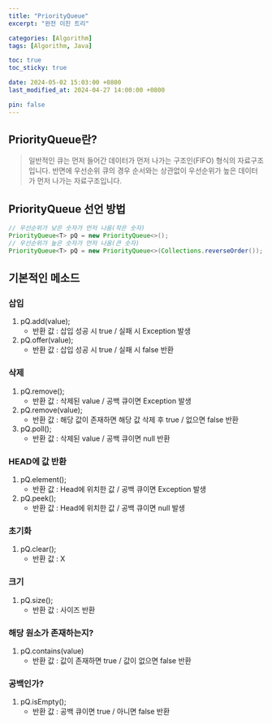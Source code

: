 ```yaml
---
title: "PriorityQueue"
excerpt: "완전 이진 트리"

categories: [Algorithm]
tags: [Algorithm, Java]

toc: true
toc_sticky: true

date: 2024-05-02 15:03:00 +0800
last_modified_at: 2024-04-27 14:00:00 +0800

pin: false
---
```


## PriorityQueue란?
>일반적인 큐는 먼저 들어간 데이터가 먼저 나가는 구조인(FIFO) 형식의 자료구조입니다.
반면에 우선순위 큐의 경우 순서와는 상관없이 우선순위가 높은 데이터가 
먼저 나가는 자료구조입니다.

## PriorityQueue 선언 방법
```java
// 우선순위가 낮은 숫자가 먼저 나옴(작은 숫자)
PriorityQueue<T> pQ = new PriorityQueue<>();
// 우선순위가 높은 숫자가 먼저 나옴(큰 숫자)
PriorityQueue<T> pQ = new PriorityQueue<>(Collections.reverseOrder());
```

## 기본적인 메소드

### 삽입
1. pQ.add(value);
   - 반환 값 : 삽입 성공 시 true / 실패 시 Exception 발생
2. pQ.offer(value);
   - 반환 값 : 삽입 성공 시 true / 실패 시 false 반환 

### 삭제
1. pQ.remove();
   - 반환 값 : 삭제된 value / 공백 큐이면 Exception 발생
2. pQ.remove(value);
   - 반환 값 : 해당 값이 존재하면 해당 값 삭제 후 true / 없으면 false 반환 
3. pQ.poll();
   - 반환 값 : 삭제된 value / 공백 큐이면 null 반환

### HEAD에 값 반환
1. pQ.element();
   - 반환 값 : Head에 위치한 값 / 공백 큐이면 Exception 발생
2. pQ.peek();
   - 반환 값 : Head에 위치한 값 / 공백 큐이면 null 발생

### 초기화
1. pQ.clear();
   - 반환 값 : X

### 크기
1. pQ.size();
   - 반환 값 : 사이즈 반환

### 해당 원소가 존재하는지?
1. pQ.contains(value)
   - 반환 값 : 값이 존재하면 true / 값이 없으면 false 반환

### 공백인가?
1. pQ.isEmpty();
   - 반환 값 : 공백 큐이면 true / 아니면 false 반환 